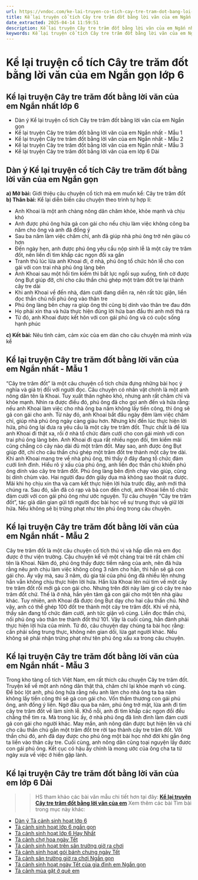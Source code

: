 ```yaml
---
url: https://vndoc.com/ke-lai-truyen-co-tich-cay-tre-tram-dot-bang-loi-van-cua-em-ngan-gon-lop-6-330324
title: Kể lại truyện cổ tích Cây tre trăm đốt bằng lời văn của em Ngắn gọn lớp 6 - VnDoc.com
date_extracted: 2025-04-14 11:59:51
description: Kể lại truyện Cây tre trăm đốt bằng lời văn của em Ngắn nhất là tài liệu cho các em học sinh tham khảo, củng cố kỹ năng kể chuyện lớp 6.
keywords: Kể lại truyện cổ tích Cây tre trăm đốt bằng lời văn của em Ngắn gọn lớp 6,Kể lại truyện Cây tre trăm đốt bằng lời văn của em Ngắn nhất,Dàn ý Kể lại truyện cổ tích Cây tre trăm đốt bằng lời văn của em Ngắn gọn,Kể lại truyện cổ tích Cây tre trăm đốt bằng lời văn của em Ngắn gọn,Kể lại truyện cổ tích Cây tre trăm đốt bằng lời văn của em,Kể lại truyện Cây tre trăm đốt bằng lời văn của em,kể truyện cổ tích Cây tre trăm đốt,kể lại truyện cổ tích Cây tre trăm đốt,kể truyện Cây tre trăm đốt
---
```


# Kể lại truyện cổ tích Cây tre trăm đốt bằng lời văn của em Ngắn gọn lớp 6
## **Kể lại truyện Cây tre trăm đốt bằng lời văn của em Ngắn nhất lớp 6**
  * Dàn ý Kể lại truyện cổ tích Cây tre trăm đốt bằng lời văn của em Ngắn gọn
  * Kể lại truyện Cây tre trăm đốt bằng lời văn của em Ngắn nhất - Mẫu 1
  * Kể lại truyện Cây tre trăm đốt bằng lời văn của em Ngắn nhất - Mẫu 2
  * Kể lại truyện Cây tre trăm đốt bằng lời văn của em Ngắn nhất - Mẫu 3
  * Kể lại truyện Cây tre trăm đốt bằng lời văn của em lớp 6 Dài

## **Dàn ý Kể lại truyện cổ tích Cây tre trăm đốt bằng lời văn của em Ngắn gọn**
**a\) Mở bài:** Giới thiệu câu chuyện cổ tích mà em muốn kể: Cây tre trăm đốt
**b\) Thân bài:** Kể lại diễn biến câu chuyện theo trình tự hợp lí:
  * Anh Khoai là một anh chàng nông dân chăm khỏe, khỏe mạnh và chịu khó
  * Anh được phú ông hứa gả con gái cho nếu chịu làm việc không công ba năm cho ông và anh đã đồng ý
  * Sau ba năm làm việc chăm chỉ, anh đã giúp nhà phú ông trở nên giàu có hơn
  * Đến ngày hẹn, anh được phú ông yêu cầu nộp sính lễ là một cây tre trăm đốt, nên liền đi tìm khắp các ngọn đồi xa gần
  * Tranh thủ lúc lừa anh Khoai đi, ở nhà, phú ông tổ chức hôn lễ cho con gái với con trai nhà phú ông làng bên
  * Anh Khoai sau một hồi tìm kiếm thì bất lực ngồi sụp xuống, tình cờ được ông Bụt giúp đỡ, chỉ cho câu thần chú ghép một trăm đốt tre lại thành cây tre dài
  * Khi anh Khoai về đến nhà, đám cưới đang diễn ra, nên rất tức giận, liền đọc thần chú nối phú ông vào thân tre
  * Phú ông làng bên chạy ra giúp ông thì cũng bị dính vào thân tre đau đớn
  * Họ phải xin tha và hứa thực hiện đúng lời hứa ban đầu thì anh mới thả ra
  * Từ đó, anh Khoai được kết hôn với con gái phú ông và có cuộc sống hạnh phúc

**c\) Kết bài:** Nêu tình cảm, cảm xúc của em dàn cho câu chuyện mà mình vừa kể
## **Kể lại truyện Cây tre trăm đốt bằng lời văn của em Ngắn nhất - Mẫu 1**
“Cây tre trăm đốt” là một câu chuyện cổ tích chứa đựng những bài học ý nghĩa và giá trị đối với người đọc.
Câu chuyện có nhân vật chính là một anh nông dân tên là Khoai. Tuy xuất thân nghèo khó, nhưng anh rất chăm chỉ và khỏe mạnh. Nhìn ra được điều đó, phú ông đã cho gọi anh đến và hứa rằng: nếu anh Khoai làm việc cho nhà ông ba năm không lấy tiền công, thì ông sẽ gả con gái cho anh. Từ này đó, anh Khoai bắt đầu ngày đêm làm việc chăm chỉ, giúp nhà phú ông ngày càng giàu hơn. Nhưng khi đến lúc thực hiện lời hứa, phú ông lại đưa ra yêu cầu là một cây tre trăm đốt. Thực chất là để lừa anh Khoai đi thật xa, rồi ở nhà tổ chức đám cưới cho con gái mình với con trai phú ông làng bên. Anh Khoai đi qua rất nhiều ngọn đồi, tìm kiếm mãi cũng chẳng có cây nào dài đủ một trăm đốt. May sao, anh được ông Bụt giúp đỡ, chỉ cho câu thần chú ghép một trăm đốt tre thành một cây tre dài. Khi anh Khoai mang tre về nhà phú ông, thì thấy ở đây đang tổ chức đám cưới linh đình. Hiểu rõ ý xấu của phú ông, anh liền đọc thần chú khiến phú ông dính vào cây tre trăm đốt. Phú ông làng bên định chạy vào giúp, cũng bị dính chùm vào. Hai người đau đớn giãy dụa mà không sao thoát ra được. Mãi khi họ chịu xin tha và cam kết thực hiện lời hứa trước đây, anh mới thả chúng ra. Sau đó, sẵn đã có rạp và bà con đến chơi, anh Khoai liền tổ chức đám cưới với con gái phú ông như ước nguyện.
Từ câu chuyện “Cây tre trăm đốt”, tác giả dân gian gửi tới người đọc bài học về sự trung thực và giữ lời hứa. Nếu không sẽ bị trừng phạt như tên phú ông trong câu chuyện.
## **Kể lại truyện Cây tre trăm đốt bằng lời văn của em Ngắn nhất - Mẫu 2**
Cây tre trăm đốt là một câu chuyện cổ tích thú vị và hấp dẫn mà em đọc được ở thư viện trường.
Cậu chuyện kể về một chàng trai trẻ rất chăm chỉ tên là Khoai. Năm đó, phú ông thấy được tiềm năng của anh, nên đã hứa rằng nêu anh chịu làm việc không công 3 năm cho hắn, thì hắn sẽ gả con gái cho. Ấy vậy mà, sau 3 năm, dù gia tài của phú ông đã nhiều lên nhưng hắn vẫn không chịu thực hiện lời hứa. Hắn lừa Khoai lên núi tìm về một cây tre trăm đốt rồi mới gả con gái cho. Nhưng trên đời này làm gì có cây tre nào trăm đốt chứ. Thế là ở nhà, hắn yên tâm gả con gái cho một tên nhà giàu khác. Tuy nhiên, anh Khoai đã được ông Bụt dạy cho hai câu thần chú. Nhờ vậy, anh có thể ghép 100 đốt tre thành một cây tre trăm đốt. Khi về nhà, thấy sân đang tổ chức đám cưới, anh tức giận vô cùng. Liền đọc thần chú, nối phú ông vào thân tre thành đốt thứ 101. Vậy là cuối cùng, hắn đành phải thực hiện lời hứa của mình.
Từ đó, câu chuyện dạy chúng ta bài học rằng: cần phải sống trung thực, không nên gian dối, lừa gạt người khác. Nếu không sẽ phải nhận trừng phạt như tên phú ông xấu xa trong câu chuyện.
## **Kể lại truyện Cây tre trăm đốt bằng lời văn của em Ngắn nhất - Mẫu 3**
Trong kho tàng cổ tích Việt Nam, em rất thích câu chuyện Cây tre trăm đốt.
Truyện kể về một anh nông dân thật thà, chăm chỉ lại khỏe mạnh vô cùng. Để bóc lột anh, phú ông hứa rằng nếu anh làm cho nhà ông ta ba năm không lấy tiền công thì sẽ gả con gái cho. Vốn thầm thương con gái phú ông, anh đồng ý liền.
Ngờ đâu qua ba năm, phú ông trở mặt, lừa anh đi tìm cây tre trăm đốt về làm sính lễ. Khổ nỗi, anh đi tìm khắp các ngọn đồi đều chẳng thể tìm ra. Mà trong lúc ấy, ở nhà phú ông đã linh đình làm đám cưới gả con gái cho người khác. May mắn, anh nông dân được bụt hiện lên và chỉ cho câu thần chú gắn một trăm đốt tre rời tạo thành cây tre trăm đốt. Với thần chú đó, anh đã dạy được cho phú ông một bài học nhớ đời khi gắn ông ta liền vào thân cây tre.
Cuối cùng, anh nông dân cũng toại nguyện lấy đươc con gái phú ông. Kết cục có hậu ấy chính là mong ước của ông cha ta từ ngày xưa về việc ở hiền gặp lành.
## **Kể lại truyện Cây tre trăm đốt bằng lời văn của em lớp 6 Dài**
>> HS tham khảo các bài văn mẫu chi tiết hơn tại đây: [**Kể lại truyện Cây tre trăm đốt bằng lời văn của em**](<https://vndoc.com/ke-lai-truyen-co-tich-cay-tre-tram-dot-bang-loi-van-cua-em-152512>)
Xem thêm các bài Tìm bài trong mục này khác:
  * [Dàn ý Tả cảnh sinh hoạt lớp 6](</dan-y-ta-canh-sinh-hoat-lop-6-249278>)
  * [Tả cảnh sinh hoạt lớp 6 ngắn gọn](</ta-canh-sinh-hoat-lop-6-ngan-gon-249282>)
  * [Tả cảnh sinh hoạt lớp 6 Hay Nhất](</ta-canh-sinh-hoat-lop-6-hay-nhat-249286>)
  * [Tả cảnh chợ hoa ngày Tết](</ta-canh-cho-hoa-ngay-tet-que-em-119349>)
  * [Tả cảnh sinh hoạt trên sân trường giờ ra chơi](</ta-quang-canh-san-truong-em-trong-gio-ra-choi-138065>)
  * [Tả cảnh sinh hoạt gói bánh chưng ngày Tết](</ta-canh-sinh-hoat-goi-banh-chung-ngay-tet-286270>)
  * [Tả cảnh sân trường giờ ra chơi Ngắn gọn](</ta-quang-canh-san-truong-gio-ra-choi-ngan-nhat-199822>)
  * [Tả cảnh sinh hoạt ngày Tết của gia đình em Ngắn gọn](</ta-canh-sinh-hoat-ngay-tet-cua-gia-dinh-em-ngan-gon-332687>)
  * [Tả cảnh mùa gặt ở quê em](</van-mau-lop-6-ta-canh-mua-gat-o-que-em-152961>)


